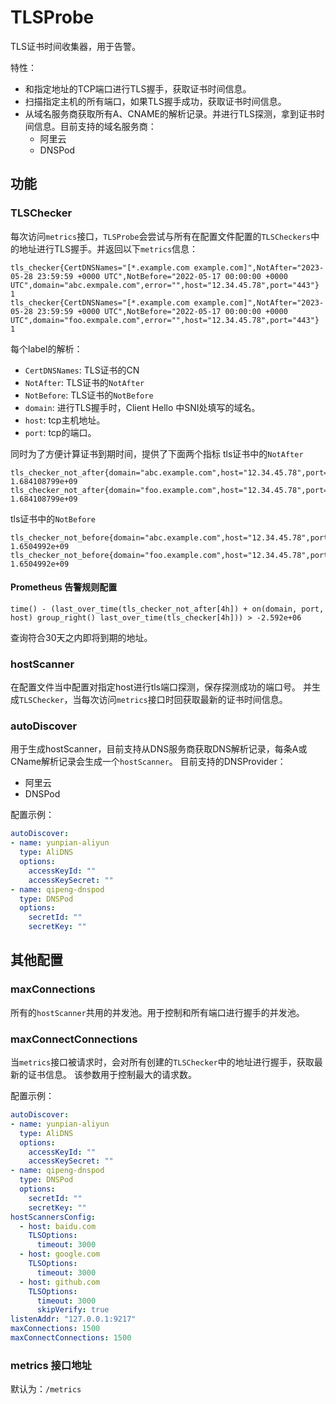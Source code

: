 # TLSProbe

TLS证书时间收集器，用于告警。

特性：
- 和指定地址的TCP端口进行TLS握手，获取证书时间信息。
- 扫描指定主机的所有端口，如果TLS握手成功，获取证书时间信息。
- 从域名服务商获取所有A、CNAME的解析记录。并进行TLS探测，拿到证书时间信息。目前支持的域名服务商：
  - 阿里云
  - DNSPod

## 功能
### TLSChecker

每次访问`metrics`接口，`TLSProbe`会尝试与所有在配置文件配置的`TLSCheckers`中的地址进行TLS握手。并返回以下`metrics`信息：
```text
tls_checker{CertDNSNames="[*.example.com example.com]",NotAfter="2023-05-28 23:59:59 +0000 UTC",NotBefore="2022-05-17 00:00:00 +0000 UTC",domain="abc.exmpale.com",error="",host="12.34.45.78",port="443"} 1
tls_checker{CertDNSNames="[*.example.com example.com]",NotAfter="2023-05-28 23:59:59 +0000 UTC",NotBefore="2022-05-17 00:00:00 +0000 UTC",domain="foo.exmpale.com",error="",host="12.34.45.78",port="443"} 1
```
每个label的解析：
- `CertDNSNames`: TLS证书的CN
- `NotAfter`: TLS证书的`NotAfter`
- `NotBefore`: TLS证书的`NotBefore`
- `domain`: 进行TLS握手时，Client Hello 中SNI处填写的域名。
- `host`: tcp主机地址。
- `port`: tcp的端口。

同时为了方便计算证书到期时间，提供了下面两个指标
tls证书中的`NotAfter`
```text
tls_checker_not_after{domain="abc.example.com",host="12.34.45.78",port="443"} 1.684108799e+09
tls_checker_not_after{domain="foo.example.com",host="12.34.45.78",port="443"} 1.684108799e+09
```
tls证书中的`NotBefore`
```text
tls_checker_not_before{domain="abc.example.com",host="12.34.45.78",port="443"} 1.6504992e+09
tls_checker_not_before{domain="foo.example.com",host="12.34.45.78",port="443"} 1.6504992e+09
```

#### Prometheus 告警规则配置
```text
time() - (last_over_time(tls_checker_not_after[4h]) + on(domain, port, host) group_right() last_over_time(tls_checker[4h])) > -2.592e+06
```
查询符合30天之内即将到期的地址。

### hostScanner

在配置文件当中配置对指定host进行tls端口探测，保存探测成功的端口号。
并生成`TLSChecker`，当每次访问`metrics`接口时回获取最新的证书时间信息。

### autoDiscover

用于生成hostScanner，目前支持从DNS服务商获取DNS解析记录，每条A或CName解析记录会生成一个`hostScanner`。
目前支持的DNSProvider：
- 阿里云
- DNSPod

配置示例：
```yaml
autoDiscover:
- name: yunpian-aliyun
  type: AliDNS
  options:
    accessKeyId: ""
    accessKeySecret: ""
- name: qipeng-dnspod
  type: DNSPod
  options:
    secretId: ""
    secretKey: ""
```

## 其他配置
### maxConnections

所有的`hostScanner`共用的并发池。用于控制和所有端口进行握手的并发池。

### maxConnectConnections

当`metrics`接口被请求时，会对所有创建的`TLSChecker`中的地址进行握手，获取最新的证书信息。
该参数用于控制最大的请求数。

配置示例：
```yaml
autoDiscover:
- name: yunpian-aliyun
  type: AliDNS
  options:
    accessKeyId: ""
    accessKeySecret: ""
- name: qipeng-dnspod
  type: DNSPod
  options:
    secretId: ""
    secretKey: ""
hostScannersConfig:
  - host: baidu.com
    TLSOptions:
      timeout: 3000
  - host: google.com
    TLSOptions:
      timeout: 3000
  - host: github.com
    TLSOptions:
      timeout: 3000
      skipVerify: true
listenAddr: "127.0.0.1:9217"
maxConnections: 1500
maxConnectConnections: 1500
```

### metrics 接口地址

默认为：`/metrics`
